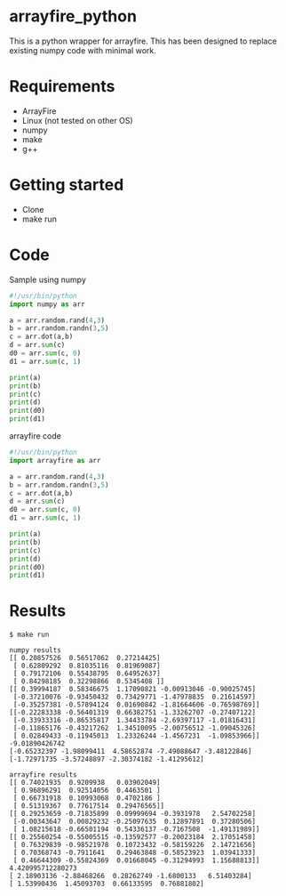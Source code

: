 arrayfire_python
================

This is a python wrapper for arrayfire. This has been designed to replace existing numpy code with minimal work.

Requirements
============

* ArrayFire
* Linux (not tested on other OS)
* numpy
* make
* g++

Getting started
===============

* Clone
* make run

Code
=====

Sample using numpy

```python
#!/usr/bin/python
import numpy as arr

a = arr.random.rand(4,3)
b = arr.random.randn(3,5)
c = arr.dot(a,b)
d = arr.sum(c)
d0 = arr.sum(c, 0)
d1 = arr.sum(c, 1)

print(a)
print(b)
print(c)
print(d)
print(d0)
print(d1)
```

arrayfire code

```python
#!/usr/bin/python
import arrayfire as arr

a = arr.random.rand(4,3)
b = arr.random.randn(3,5)
c = arr.dot(a,b)
d = arr.sum(c)
d0 = arr.sum(c, 0)
d1 = arr.sum(c, 1)

print(a)
print(b)
print(c)
print(d)
print(d0)
print(d1)
```

Results
=======
```
$ make run

numpy results
[[ 0.20857526  0.56517062  0.27214425]
 [ 0.62809292  0.81035116  0.81969087]
 [ 0.79172106  0.55438795  0.64952637]
 [ 0.84298185  0.32298866  0.5345408 ]]
[[ 0.39994187  0.58346675  1.17090821 -0.00913046 -0.90025745]
 [-0.37210076 -0.93450432  0.73429771 -1.47978835  0.21614597]
 [-0.35257381 -0.57894124  0.01690842 -1.81664606 -0.76598769]]
[[-0.22283338 -0.56401319  0.66382751 -1.33262707 -0.27407122]
 [-0.33933316 -0.86535817  1.34433784 -2.69397117 -1.01816431]
 [-0.11865176 -0.43217262  1.34510095 -2.00756512 -1.09045326]
 [ 0.02849433 -0.11945013  1.23326244 -1.4567231  -1.09853966]]
-9.01890426742
[-0.65232397 -1.98099411  4.58652874 -7.49088647 -3.48122846]
[-1.72971735 -3.57248897 -2.30374182 -1.41295612]

arrayfire results
[[ 0.74021935  0.9209938   0.03902049]
 [ 0.96896291  0.92514056  0.4463501 ]
 [ 0.66731918  0.10993068  0.4702186 ]
 [ 0.51319367  0.77617514  0.29476565]]
[[ 0.29253659 -0.71835899  0.09999694 -0.3931978   2.54702258]
 [-0.00343647  0.00829232 -0.25097635  0.12897891  0.37280506]
 [ 1.08215618 -0.66501194  0.54336137 -0.7167508  -1.49131989]]
[[ 0.25560254 -0.55005515 -0.13592577 -0.20023184  2.17051458]
 [ 0.76329839 -0.98521978  0.10723432 -0.58159226  2.14721656]
 [ 0.70368743 -0.7911641   0.29463848 -0.58523923  1.03941333]
 [ 0.46644309 -0.55824369  0.01668045 -0.31294993  1.15688813]]
4.420995712280273
[ 2.18903136 -2.88468266  0.28262749 -1.6800133   6.51403284]
[ 1.53990436  1.45093703  0.66133595  0.76881802]
```
